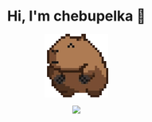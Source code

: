 <h1 align="center">Hi, I'm chebupelka 👋</h1>
<p align="center"> <img src="capyroll.gif"> </p>

<p align="center"><img src="https://github-readme-stats.vercel.app/api/top-langs/?username=chebupelka8&layout=compact&theme=dark"></p>
